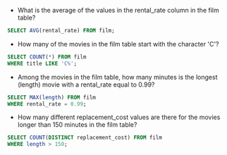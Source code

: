 
* What is the average of the values in the rental_rate column in the film table?
```sql
SELECT AVG(rental_rate) FROM film;
```
* How many of the movies in the film table start with the character 'C'?

```sql
SELECT COUNT(*) FROM film
WHERE title LIKE 'C%';
```
* Among the movies in the film table, how many minutes is the longest (length) movie with a rental_rate equal to 0.99?
```sql
SELECT MAX(length) FROM film
WHERE rental_rate = 0.99;
```
* How many different replacement_cost values are there for the movies longer than 150 minutes in the film table?
```sql
SELECT COUNT(DISTINCT replacement_cost) FROM film 
WHERE length > 150;
```
